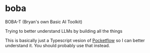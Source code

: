 # boba

BOBA-T (Bryan's own Basic AI Toolkit)

Trying to better understand LLMs by building all the things

This is basically just a Typescript vesion of [Pocketflow](https://github.com/The-Pocket/PocketFlow) so I can better understand it. You should probably use that instead.
